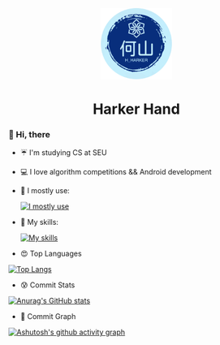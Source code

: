 <!-- <link rel = "stylesheet" type= "text/css" href = "./style.css">
 -->

<p align = "center">
	<img class = "cover" width = "140" src="./logo_circle.png"/>
	<h1 align = "center">Harker Hand</h1>
</p>

### 👋 Hi, there
- ☔ I'm studying CS at SEU
- 💻 I love algorithm competitions && Android development
- 💖 I mostly use:

  
  [![I mostly use](https://skillicons.dev/icons?i=c,cpp,rust,java,vscode,idea)](https://skillicons.dev)
- 👻 My skills:

  [![My skills](https://skillicons.dev/icons?i=jquery,html,css,py,nodejs,ts,ubuntu,npm,ps,pr,ae,au,ai,notion)](https://skillicons.dev)

- 😍 Top Languages

[![Top Langs](https://github-readme-stats.vercel.app/api/top-langs/?username=harkerhand&layout=compact)](https://github.com/anuraghazra/github-readme-stats)

- 😰 Commit Stats

[![Anurag's GitHub stats](https://github-readme-stats.vercel.app/api?username=harkerhand&count_private=true&show_icons=true&theme=ambient_gradient)](https://github.com/anuraghazra/github-readme-stats)

- 🙈 Commit Graph

[![Ashutosh's github activity graph](https://github-readme-activity-graph.vercel.app/graph?username=harkerhand&theme=github-light)](https://github.com/ashutosh00710/github-readme-activity-graph)
